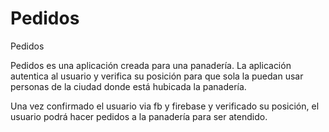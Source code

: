 # Pedidos
Pedidos

Pedidos es una aplicación creada para una panadería. La aplicación autentica al usuario y verifica su posición para que sola la puedan
usar personas de la ciudad donde está hubicada la panadería.


Una vez confirmado el usuario via fb y firebase y verificado su posición, el usuario podrá hacer pedidos a la panadería para ser atendido.
